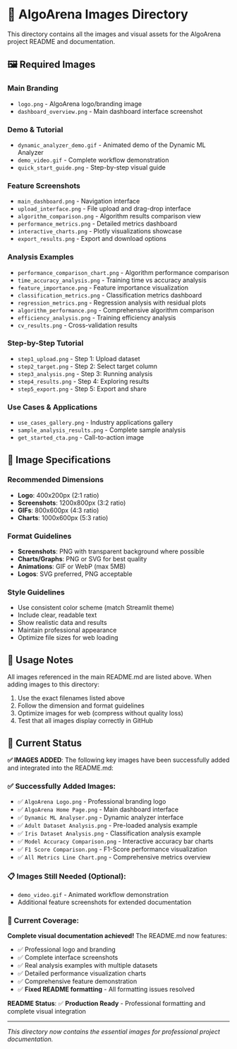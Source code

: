 # 📸 AlgoArena Images Directory

This directory contains all the images and visual assets for the AlgoArena project README and documentation.

## 🖼️ Required Images

### Main Branding

- `logo.png` - AlgoArena logo/branding image
- `dashboard_overview.png` - Main dashboard interface screenshot

### Demo & Tutorial

- `dynamic_analyzer_demo.gif` - Animated demo of the Dynamic ML Analyzer
- `demo_video.gif` - Complete workflow demonstration
- `quick_start_guide.png` - Step-by-step visual guide

### Feature Screenshots

- `main_dashboard.png` - Navigation interface
- `upload_interface.png` - File upload and drag-drop interface
- `algorithm_comparison.png` - Algorithm results comparison view
- `performance_metrics.png` - Detailed metrics dashboard
- `interactive_charts.png` - Plotly visualizations showcase
- `export_results.png` - Export and download options

### Analysis Examples

- `performance_comparison_chart.png` - Algorithm performance comparison
- `time_accuracy_analysis.png` - Training time vs accuracy analysis
- `feature_importance.png` - Feature importance visualization
- `classification_metrics.png` - Classification metrics dashboard
- `regression_metrics.png` - Regression analysis with residual plots
- `algorithm_performance.png` - Comprehensive algorithm comparison
- `efficiency_analysis.png` - Training efficiency analysis
- `cv_results.png` - Cross-validation results

### Step-by-Step Tutorial

- `step1_upload.png` - Step 1: Upload dataset
- `step2_target.png` - Step 2: Select target column
- `step3_analysis.png` - Step 3: Running analysis
- `step4_results.png` - Step 4: Exploring results
- `step5_export.png` - Step 5: Export and share

### Use Cases & Applications

- `use_cases_gallery.png` - Industry applications gallery
- `sample_analysis_results.png` - Complete sample analysis
- `get_started_cta.png` - Call-to-action image

## 📐 Image Specifications

### Recommended Dimensions

- **Logo**: 400x200px (2:1 ratio)
- **Screenshots**: 1200x800px (3:2 ratio)
- **GIFs**: 800x600px (4:3 ratio)
- **Charts**: 1000x600px (5:3 ratio)

### Format Guidelines

- **Screenshots**: PNG with transparent background where possible
- **Charts/Graphs**: PNG or SVG for best quality
- **Animations**: GIF or WebP (max 5MB)
- **Logos**: SVG preferred, PNG acceptable

### Style Guidelines

- Use consistent color scheme (match Streamlit theme)
- Include clear, readable text
- Show realistic data and results
- Maintain professional appearance
- Optimize file sizes for web loading

## 📝 Usage Notes

All images referenced in the main README.md are listed above. When adding images to this directory:

1. Use the exact filenames listed above
2. Follow the dimension and format guidelines
3. Optimize images for web (compress without quality loss)
4. Test that all images display correctly in GitHub

## 🔄 Current Status

**✅ IMAGES ADDED**: The following key images have been successfully added and integrated into the README.md:

### ✅ Successfully Added Images:

- ✅ `AlgoArena Logo.png` - Professional branding logo
- ✅ `AlgoArena Home Page.png` - Main dashboard interface
- ✅ `Dynamic ML Analyser.png` - Dynamic analyzer interface
- ✅ `Adult Dataset Analysis.png` - Pre-loaded analysis example
- ✅ `Iris Dataset Analysis.png` - Classification analysis example
- ✅ `Model Accuracy Comparison.png` - Interactive accuracy bar charts
- ✅ `F1 Score Comparison.png` - F1-Score performance visualization
- ✅ `All Metrics Line Chart.png` - Comprehensive metrics overview

### 📋 Images Still Needed (Optional):

- `demo_video.gif` - Animated workflow demonstration
- Additional feature screenshots for extended documentation

### 🎯 Current Coverage:

**Complete visual documentation achieved!** The README.md now features:

- ✅ Professional logo and branding
- ✅ Complete interface screenshots
- ✅ Real analysis examples with multiple datasets
- ✅ Detailed performance visualization charts
- ✅ Comprehensive feature demonstration
- ✅ **Fixed README formatting** - All formatting issues resolved

**README Status**: ✅ **Production Ready** - Professional formatting and complete visual integration

---

_This directory now contains the essential images for professional project documentation._
